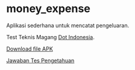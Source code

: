 # money_expense

Aplikasi sederhana untuk mencatat pengeluaran.

Test Teknis Magang [Dot Indonesia](https://www.dot.co.id/).

[Download file APK](https://github.com/rmRizki/money_expense/releases/download/1.0.0/app-release.apk)

[Jawaban Tes Pengetahuan](jawaban.md)

